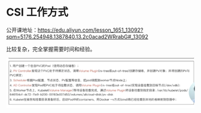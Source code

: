 # CSI 工作方式

公开课地址：https://edu.aliyun.com/lesson_1651_13092?spm=5176.254948.1387840.13.2c0acad2WRrabG#_13092

比较复杂，完全掌握需要时间和经验。



![image-20200318162205853](../../../../resource/image-20200318162205853.png)


